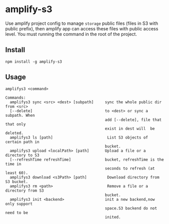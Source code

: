 # amplify-s3

Use amplify project config to manage `storage` public files (files in S3 with public prefix), then amplify app can access these files with public access level. You must running the command in the root of the project.

## Install
```
npm install -g amplify-s3
```

## Usage

```
amplifys3 <command>

Commands:
  amplifys3 sync <src> <dest> [subpath]     sync the whole public dir from <src>
  [--delete]                                to <dest> or sync a subpath. When
                                            add [--delete], file that that only
                                            exist in dest will  be deleted.
  amplifys3 ls [path]                        List S3 objects of certain path in
                                            bucket.
  amplifys3 upload <localPath> [path]       Upload a file or a directory to S3
  [--refreshTime refreshTime]               bucket, refreshTime is the time in
                                            seconds to refresh (at least 60).
  amplifys3 download <s3Path> [path]         Download directory from S3 bucket.
  amplifys3 rm <path>                        Remove a file or a directory from S3
                                            bucket.
  amplifys3 init <backend>                  init a new backend,now only support
                                            space.S3 backend do not need to be
                                            inited.
```
